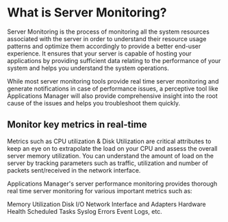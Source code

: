 # What is Server Monitoring?
Server Monitoring is the process of monitoring all the system resources associated with the server in order to understand their resource usage patterns and optimize them accordingly to provide a better end-user experience. It ensures that your server is capable of hosting your applications by providing sufficient data relating to the performance of your system and helps you understand the system operations.

While most server monitoring tools provide real time server monitoring and generate notifications in case of performance issues, a perceptive tool like Applications Manager will also provide comprehensive insight into the root cause of the issues and helps you troubleshoot them quickly.


## Monitor key metrics in real-time
Metrics such as CPU utilization & Disk Utilization are critical attributes to keep an eye on to extrapolate the load on your CPU and assess the overall server memory utilization. You can understand the amount of load on the server by tracking parameters such as traffic, utilization and number of packets sent/received in the network interface.

Applications Manager's server performance monitoring provides thorough real time server monitoring for various important metrics such as:

Memory Utilization
Disk I/O
Network Interface and Adapters
Hardware Health
Scheduled Tasks
Syslog Errors
Event Logs, etc.
